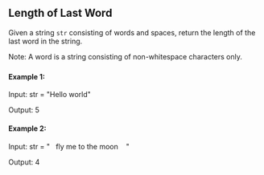 ## Length of Last Word

Given a string `str` consisting of words and spaces, return the length of the last word in the string.

Note: A word is a string consisting of non-whitespace characters only.

###

#### Example 1:

Input: str = "Hello world"

Output: 5

#### Example 2:

Input: str = "&nbsp;&nbsp;&nbsp;fly me to the moon&nbsp;&nbsp;&nbsp;&nbsp;"

Output: 4
